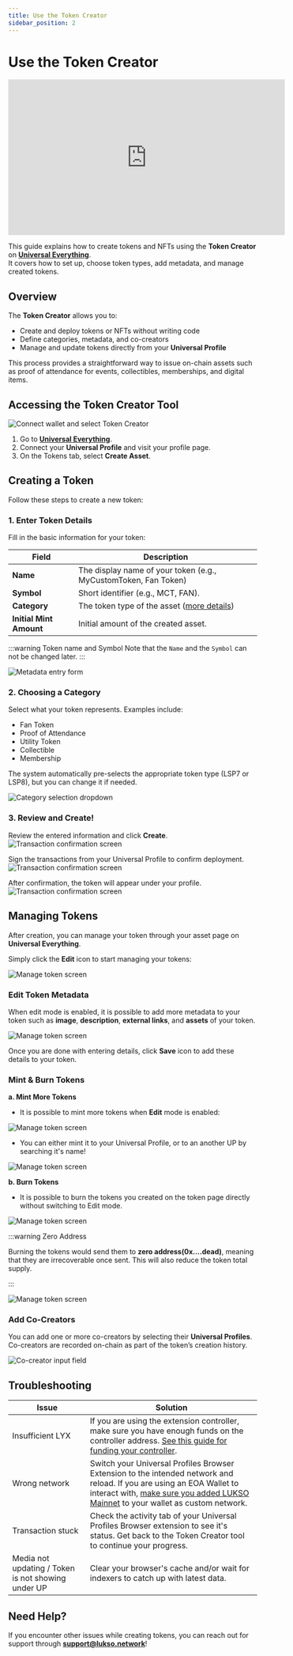 ```yaml
---
title: Use the Token Creator
sidebar_position: 2
---
```


# Use the Token Creator

<div class="video-container">
<iframe width="560" height="315" src="https://www.youtube.com/embed/wveXdqB0pNk?si=M7bEFMMEfwxtu8uR" title="YouTube video player" frameborder="0" allow="accelerometer; autoplay; clipboard-write; encrypted-media; gyroscope; picture-in-picture; web-share" referrerpolicy="strict-origin-when-cross-origin" allowfullscreen></iframe></div>

This guide explains how to create tokens and NFTs using the **Token Creator** on [**Universal Everything**](https://universaleverything.io/).  
It covers how to set up, choose token types, add metadata, and manage created tokens.

## Overview

The **Token Creator** allows you to:

- Create and deploy tokens or NFTs without writing code
- Define categories, metadata, and co-creators
- Manage and update tokens directly from your **Universal Profile**

This process provides a straightforward way to issue on-chain assets such as proof of attendance for events, collectibles, memberships, and digital items.

## Accessing the Token Creator Tool

![Connect wallet and select Token Creator](../../../static/img/general/how-to/token-creator/create-asset.png)

1. Go to **[Universal Everything](https://universaleverything.io/)**.
2. Connect your **Universal Profile** and visit your profile page.
3. On the Tokens tab, select **Create Asset**.

## Creating a Token

Follow these steps to create a new token:

### 1. Enter Token Details

Fill in the basic information for your token:

| Field                   | Description                                                          |
| ----------------------- | -------------------------------------------------------------------- |
| **Name**                | The display name of your token (e.g., MyCustomToken, Fan Token)      |
| **Symbol**              | Short identifier (e.g., MCT, FAN).                                   |
| **Category**            | The token type of the asset ([more details](#2-choosing-a-category)) |
| **Initial Mint Amount** | Initial amount of the created asset.                                 |

:::warning Token name and Symbol
Note that the `Name` and the `Symbol` can not be changed later.
:::

![Metadata entry form](../../../static/img/general/how-to/token-creator/token-details.png)

### 2. Choosing a Category

Select what your token represents. Examples include:

- Fan Token
- Proof of Attendance
- Utility Token
- Collectible
- Membership

The system automatically pre-selects the appropriate token type (LSP7 or LSP8), but you can change it if needed.

![Category selection dropdown](../../../static/img/general/how-to/token-creator/tokentype-cheatsheet.jpg)

### 3. Review and Create!

Review the entered information and click **Create**.
![Transaction confirmation screen](../../../static/img/general/how-to/token-creator/confirm-token-details.png)

Sign the transactions from your Universal Profile to confirm deployment.
![Transaction confirmation screen](../../../static/img/general/how-to/token-creator/transactions-list.png)

After confirmation, the token will appear under your profile.
![Transaction confirmation screen](../../../static/img/general/how-to/token-creator/token-on-profile.png)

## Managing Tokens

After creation, you can manage your token through your asset page on **Universal Everything**.

Simply click the **Edit** icon to start managing your tokens:

![Manage token screen](../../../static/img/general/how-to/token-creator/edit-button-highlight.png)

### Edit Token Metadata

When edit mode is enabled, it is possible to add more metadata to your token such as **image**, **description**, **external links**, and **assets** of your token.

![Manage token screen](../../../static/img/general/how-to/token-creator/save-token-metadata.png)

Once you are done with entering details, click **Save** icon to add these details to your token.

### Mint & Burn Tokens

**a. Mint More Tokens**

- It is possible to mint more tokens when **Edit** mode is enabled:

![Manage token screen](../../../static/img/general/how-to/token-creator/mint-more.png)

- You can either mint it to your Universal Profile, or to an another UP by searching it's name!

![Manage token screen](../../../static/img/general/how-to/token-creator/mint-popup.png)

**b. Burn Tokens**

- It is possible to burn the tokens you created on the token page directly without switching to Edit mode.

![Manage token screen](../../../static/img/general/how-to/token-creator/burn-token.png)

:::warning Zero Address

Burning the tokens would send them to **zero address(0x....dead)**, meaning that they are irrecoverable once sent. This will also reduce the token total supply.

:::

![Manage token screen](../../../static/img/general/how-to/token-creator/burn-popup.png)

### Add Co-Creators

You can add one or more co-creators by selecting their **Universal Profiles**.  
Co-creators are recorded on-chain as part of the token’s creation history.

![Co-creator input field](../../../static/img/general/how-to/token-creator/add-co-creator.png)

## Troubleshooting

| Issue                                              | Solution                                                                                                                                                                                                                                                                                       |
| -------------------------------------------------- | ---------------------------------------------------------------------------------------------------------------------------------------------------------------------------------------------------------------------------------------------------------------------------------------------- |
| Insufficient LYX                                   | If you are using the extension controller, make sure you have enough funds on the controller address. [See this guide for funding your controller](../../Extension/guides/fund-controller.md).                                                                                                 |
| Wrong network                                      | Switch your Universal Profiles Browser Extension to the intended network and reload. If you are using an EOA Wallet to interact with, [make sure you added LUKSO Mainnet](../../general/supported-wallets/wallet-support.md#how-do-i-add-lukso-to-my-wallet) to your wallet as custom network. |
| Transaction stuck                                  | Check the activity tab of your Universal Profiles Browser extension to see it's status. Get back to the Token Creator tool to continue your progress.                                                                                                                                          |
| Media not updating / Token is not showing under UP | Clear your browser's cache and/or wait for indexers to catch up with latest data.                                                                                                                                                                                                              |

## Need Help?

If you encounter other issues while creating tokens, you can reach out for support through **support@lukso.network**!
